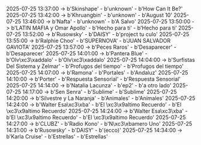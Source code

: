 2025-07-25 13:37:00 -> b'Skinshape' - b'unknown' - b'How Can It Be?'
2025-07-25 13:42:00 -> b'Khruangbin' - b'unknown' - b'August 10'
2025-07-25 13:46:00 -> b'Nafta' - b'unknown' - b'A Salvo'
2025-07-25 13:50:00 -> b'LATIN MAFIA y Omar Apollo' - b'Hecho para ti' - b'Hecho para ti'
2025-07-25 13:52:00 -> b'Rusowsky' - b'DAISY' - b'project tu culo'
2025-07-25 13:55:00 -> b'Ralphie Choo' - b'SUPERNOVA' - b'JUAN SALVADOR GAVIOTA'
2025-07-25 13:57:00 -> b'Peces Raros' - b'Desaparecer' - b'Desaparecer'
2025-07-25 14:01:00 -> b'Pantera Blue' - b'Olv\xc3\xaddalo' - b'Olv\xc3\xaddalo'
2025-07-25 14:04:00 -> b'Surfistas Del Sistema y Zelmar' - b'Profugos del tiempo' - b'Profugos del tiempo'
2025-07-25 14:07:00 -> b'Ramona' - b'Portales' - b'Andaluz'
2025-07-25 14:10:00 -> b'Porter' - b'Respuesta Sensorial' - b'Respuesta Sensorial'
2025-07-25 14:14:00 -> b'Natalia Lacunza' - b'ep2' - b'a otro lado'
2025-07-25 14:17:00 -> b'Sen Senra' - b'Sublime' - b'Sublime'
2025-07-25 14:20:00 -> b'Silvestre y La Naranja' - b'Animales' - b'Animales'
2025-07-25 14:24:00 -> b'Walter Esa\xc3\xba' - b'El \xc3\x9altimo Recuerdo' - b'El \xc3\x9altimo Recuerdo'
2025-07-25 14:24:00 -> b'Walter Esa\xc3\xba' - b'El \xc3\x9altimo Recuerdo' - b'El \xc3\x9altimo Recuerdo'
2025-07-25 14:27:00 -> b'CLUBZ' - b'Radio Kono' - b'N\xc3\xbamero Uno'
2025-07-25 14:31:00 -> b'Rusowsky' - b'DAISY' - b'(ecco)'
2025-07-25 14:34:00 -> b'Karla Cruise' - b'Estrellas' - b'Estrellas'
